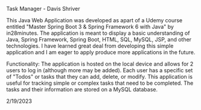 Task Manager - Davis Shriver

This Java Web Application was developed as apart of a Udemy course entitled "Master Spring Boot 3 & Spring Framework 6 with 
Java" by in28minutes. The application is meant to display a basic understanding of Java, Spring Framework, Spring Boot, HTML, SQL, MySQL, JSP, and other technologies.
I have learned great deal from developing this simple application and I am eager to apply produce more applications in the future.

Functionality:
The application is hosted on the local device and allows for 2 users to log in (although more may be added). Each user has a specific set of "Todos" or tasks that they can
add, delete, or modify. This application is useful for tracking simple or complex tasks that need to be completed. The tasks and their information are stored on a MySQL
database.

2/19/2023
